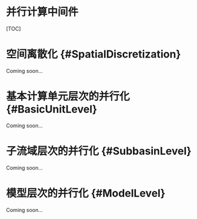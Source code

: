 # 并行计算中间件

[TOC]

# 空间离散化 {#SpatialDiscretization}

Coming soon...

# 基本计算单元层次的并行化 {#BasicUnitLevel}

Coming soon...

# 子流域层次的并行化 {#SubbasinLevel}

Coming soon...

# 模型层次的并行化 {#ModelLevel}

Coming soon...

